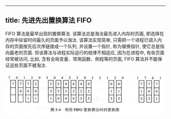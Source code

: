 
---
title: 先进先出置换算法 FIFO
---

FIFO 算法是最早出现的置换算法. 该算法总是淘汰最先进⼊内存的页⾯, 即选择在内存中驻留时间最久的页⾯予以淘汰. 该算法实现简单, 只需把⼀个进程已调⼊内存的页⾯按先后次序链接成⼀个队列, 并设置⼀个指针, 称为替换指针, 使它总是指向最⽼的页⾯. 但该算法与进程实际运⾏的规律不相适应, 因为在进程中, 有些页⾯经常被访问, ⽐如, 含有全局变量、常⽤函数、例程等的页⾯, FIFO 算法并不能保证这些页⾯不被淘汰.

<p style="text-align: center;"><img src="../../assets/利⽤ FIFO 置换算法时的置换图.png" style="border-radius: 0.2em; width: 500px;"></p>
